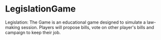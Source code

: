 # LegislationGame
Legislation: The Game is an educational game designed to simulate a law-making session. Players will propose bills, vote on other player's bills and campaign to keep their job.
